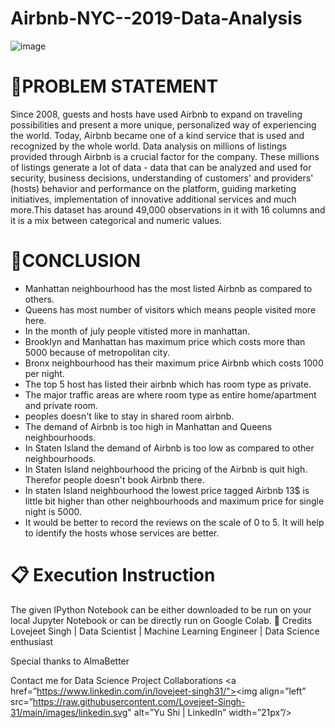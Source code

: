 # Airbnb-NYC--2019-Data-Analysis
![image](https://user-images.githubusercontent.com/104754645/204090762-21c22a5c-49ac-423d-bb76-50509fcf4436.png)
# 📖PROBLEM STATEMENT
Since 2008, guests and hosts have used Airbnb to expand on traveling possibilities and present a more unique, personalized way of experiencing the world. Today, Airbnb became one of a kind service that is used and recognized by the whole world. Data analysis on millions of listings provided through Airbnb is a crucial factor for the company. These millions of listings generate a lot of data - data that can be analyzed and used for security, business decisions, understanding of customers' and providers' (hosts) behavior and performance on the platform, guiding marketing initiatives, implementation of innovative additional services and much more.This dataset has around 49,000 observations in it with 16 columns and it is a mix between categorical and numeric values.
# 📖CONCLUSION
* Manhattan neighbourhood has the most listed Airbnb as compared to others.
* Queens has most number of visitors which means people visited more here.
* In the month of july people vitisted more in manhattan.
* Brooklyn and Manhattan has maximum price which costs more than 5000 because of metropolitan city.
* Bronx neighbourhood has their maximum price Airbnb which costs 1000 per night.
* The top 5 host has listed their airbnb which has room type as private.
* The major traffic areas are where room type as entire home/apartment and private room.
* peoples doesn't like to stay in shared room airbnb.
* The demand of Airbnb is too high in Manhattan and Queens neighbourhoods.
* In Staten Island the demand of Airbnb is too low as compared to other neighbourhoods.
* In Staten Island neighbourhood the pricing of the Airbnb is quit high. Therefor people doesn't book Airbnb there.
* In staten Island neighbourhood the lowest price tagged Airbnb 13$ is little bit higher than other neighbourhoods and maximum price for single night is 5000.
* It would be better to record the reviews on the scale of 0 to 5. It will help to identify the hosts whose services are better.
# 📋 Execution Instruction
The given IPython Notebook can be either downloaded to be run on your local Jupyter Notebook or can be directly run on Google Colab.
📜 Credits
Lovejeet Singh | Data Scientist | Machine Learning Engineer | Data Science enthusiast

Special thanks to AlmaBetter

Contact me for Data Science Project Collaborations
<a href=”https://www.linkedin.com/in/lovejeet-singh31/"><img align=”left” src=”https://raw.githubusercontent.com/Lovejeet-Singh-31/main/images/linkedin.svg" alt=”Yu Shi | LinkedIn” width=”21px”/></a>


